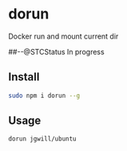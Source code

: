 # dorun
Docker run and mount current dir

##--@STCStatus In progress

## Install

```sh
sudo npm i dorun --g
```

## Usage

```sh
dorun jgwill/ubuntu
````
